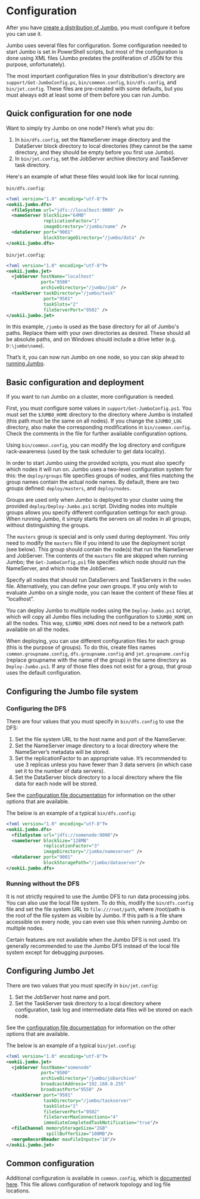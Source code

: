 # Configuration

After you have [create a distribution of Jumbo](Building.md), you must configure it before you can
use it.

Jumbo uses several files for configuration. Some configuration needed to start Jumbo is set in
PowerShell scripts, but most of the configuration is done using XML files (Jumbo predates the
proliferation of JSON for this purpose, unfortunately).

The most important configuration files in your distribution's directory are `support/Get-JumboConfig.ps`,
`bin/common.config`, `bin/dfs.config`, and `bin/jet.config`. These files are pre-created with some
defaults, but you must always edit at least some of them before you can run Jumbo.

## Quick configuration for one node

Want to simply try Jumbo on one node? Here’s what you do:

1. In `bin/dfs.config`, set the NameServer image directory and the DataServer block directory to
   local directories (they cannot be the same directory, and they should be empty before you first
   use Jumbo).
2. In `bin/jet.config`, set the JobServer archive directory and TaskServer task directory.

Here's an example of what these files would look like for local running.

`bin/dfs.config`:

```xml
<?xml version="1.0" encoding="utf-8"?>
<ookii.jumbo.dfs>
  <fileSystem url="jdfs://localhost:9000" />
  <nameServer blockSize="64MB"
              replicationFactor="1"
              imageDirectory="/jumbo/name" />
  <dataServer port="9001"
              blockStorageDirectory="/jumbo/data" />
</ookii.jumbo.dfs>
```

`bin/jet.config`:

```xml
<?xml version="1.0" encoding="utf-8"?>
<ookii.jumbo.jet>
  <jobServer hostName="localhost"
             port="9500"
             archiveDirectory="/jumbo/job" />
  <taskServer taskDirectory="/jumbo/task"
              port="9501"
              taskSlots="2"
              fileServerPort="9502" />
</ookii.jumbo.jet>
```

In this example, `/jumbo` is used as the base directory for all of Jumbo's paths. Replace them with
your own directories as desired. These should all be absolute paths, and on Windows should include
a drive letter (e.g. `D:\jumbo\name`).

That’s it, you can now run Jumbo on one node, so you can skip ahead to [running Jumbo](Running.md).

## Basic configuration and deployment

If you want to run Jumbo on a cluster, more configuration is needed.

First, you must configure some values in `support/Get-JumboConfig.ps1`. You must set the `$JUMBO_HOME`
directory to the directory where Jumbo is installed (this path must be the same on all nodes). If
you change the `$JUMBO_LOG` directory, also make the corresponding modifications in `bin/common.config`.
Check the comments in the file for further available configuration options.

Using `bin/common.config`, you can modify the log directory and configure rack-awareness (used by
the task scheduler to get data locality).

In order to start Jumbo using the provided scripts, you must also specify which nodes it will run
on. Jumbo uses a two-level configuration system for this: the `deploy/groups` file specifies groups
of nodes, and files matching the group names contain the actual node names. By default, there are
two groups defined: `deploy/masters`, and `deploy/nodes`.

Groups are used only when Jumbo is deployed to your cluster using the provided `deploy/Deploy-Jumbo.ps1`
script. Dividing nodes into multiple groups allows you specify different configuration settings for
each group. When running Jumbo, it simply starts the servers on all nodes in all groups, without
distinguishing the groups.

The `masters` group is special and is only used during deployment. You only need to modify the
`masters` file if you intend to use the deployment script (see below). This group should contain
the node(s) that run the NameServer and JobServer. The contents of the `masters` file are skipped
when running Jumbo; the `Get-JumboConfig.ps1` file specifies which node should run the NameServer,
and which node the JobServer.

Specify all nodes that should run DataServers and TaskServers in the `nodes` file. Alternatively,
you can define your own groups. If you only wish to evaluate Jumbo on a single node, you can leave
the content of these files at “localhost”.

You can deploy Jumbo to multiple nodes using the `Deploy-Jumbo.ps1` script, which will copy all
Jumbo files including the configuration to `$JUMBO_HOME` on all the nodes. This way, `$JUMBO_HOME`
does not need to be a network path available on all the nodes.

When deploying, you can use different configuration files for each group (this is the purpose of
groups). To do this, create files names `common.groupname.config`, `dfs.groupname.config` and
`jet.groupname.config` (replace groupname with the name of the group) in the same directory as
`Deploy-Jumbo.ps1`. If any of those files does not exist for a group, that group uses the default
configuration.

## Configuring the Jumbo file system

### Configuring the DFS

There are four values that you must specify in `bin/dfs.config` to use the DFS:

1. Set the file system URL to the host name and port of the NameServer.
2. Set the NameServer image directory to a local directory where the NameServer’s metadata will be
   stored.
3. Set the replicationFactor to an appropriate value. It’s recommended to use 3 replicas unless you
   have fewer than 3 data servers (in which case set it to the number of data servers).
4. Set the DataServer block directory to a local directory where the file data for each node will be
   stored.

See the [configuration file documentation](https://www.ookii.org/Link/JumboDocDfsConfig) for information
on the other options that are available.

The below is an example of a typical `bin/dfs.config`:

```xml
<?xml version="1.0" encoding="utf-8"?>
<ookii.jumbo.dfs>
  <fileSystem url="jdfs://somenode:9000"/>
  <nameServer blockSize="128MB"
              replicationFactor="3"
              imageDirectory="/jumbo/nameserver" />
  <dataServer port="9001"
              blockStoragePath="/jumbo/dataserver"/>
</ookii.jumbo.dfs>
```

### Running without the DFS

It is not strictly required to use the Jumbo DFS to run data processing jobs. You can also use the
local file system. To do this, modify the `bin/dfs.config` file and set the file system URL to
`file:///root/path`, where /root/path is the root of the file system as visible by Jumbo. If this
path is a file share accessible on every node, you can even use this when running Jumbo on multiple
nodes.

Certain features are not available when the Jumbo DFS is not used. It’s generally recommended to use
the Jumbo DFS instead of the local file system except for debugging purposes.

## Configuring Jumbo Jet

There are two values that you must specify in `bin/jet.config`:

1. Set the JobServer host name and port.
2. Set the TaskServer task directory to a local directory where configuration, task log and
   intermediate data files will be stored on each node.

See the [configuration file documentation](https://www.ookii.org/Link/JumboDocJetConfig) for information
on the other options that are available.

The below is an example of a typical `bin/jet.config`:

```xml
<?xml version="1.0" encoding="utf-8"?>
<ookii.jumbo.jet>
  <jobServer hostName="somenode"
             port="9500"
             archiveDirectory="/jumbo/jobarchive"
             broadcastAddress="192.168.0.255"
             broadcastPort="9550" />
  <taskServer port="9501"
              taskDirectory="/jumbo/taskserver"
              taskSlots="2"
              fileServerPort="9502"
              fileServerMaxConnections="4"
              immediateCompletedTaskNotification="true"/>
  <fileChannel memoryStorageSize="2GB"
               spillBufferSize="100MB"/>
  <mergeRecordReader maxFileInputs="10"/>
</ookii.jumbo.jet>
```

## Common configuration

Additional configuration is available in `common.config`, which is [documented here](https://www.ookii.org/Link/JumboDocCommonConfig).
This file allows configuration of network topology and log file locations.
